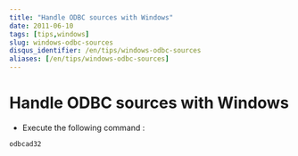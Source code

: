```yaml
---
title: "Handle ODBC sources with Windows"
date: 2011-06-10
tags: [tips,windows]
slug: windows-odbc-sources
disqus_identifier: /en/tips/windows-odbc-sources
aliases: [/en/tips/windows-odbc-sources]
---
```

# Handle ODBC sources with Windows

*	Execute the following command :

```
odbcad32
```








